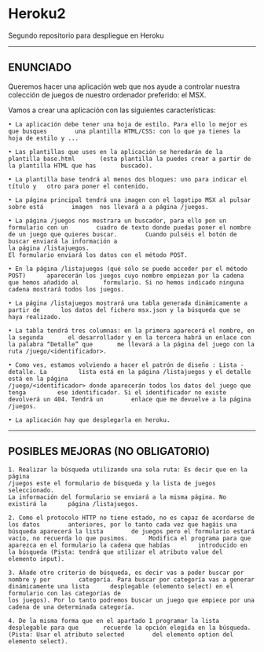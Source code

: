 # Heroku2
Segundo repositorio para despliegue en Heroku


-----------------------------------------------------
ENUNCIADO
-----------------------------------------------------

Queremos hacer una aplicación web que nos ayude a controlar nuestra colección de juegos de nuestro ordenador preferido: el MSX.

Vamos a crear una aplicación con las siguientes características:

    • La aplicación debe tener una hoja de estilo. Para ello lo mejor es que busques 		una plantilla HTML/CSS: con lo que ya tienes la hoja de estilo y ...

    • Las plantillas que uses en la aplicación se heredarán de la plantilla base.html 		(esta plantilla la puedes crear a partir de la plantilla HTML que has 		buscado).

    • La plantilla base tendrá al menos dos bloques: uno para indicar el título y 	otro para poner el contenido.

    • La página principal tendrá una imagen con el logotipo MSX al pulsar sobre está 		imagen  nos llevará a a página /juegos.

    • La página /juegos nos mostrara un buscador, para ello pon un formulario con un 		cuadro de texto donde puedas poner el nombre de un juego que quieres buscar. 		Cuando pulséis el botón de buscar enviará la información a 
	la página /listajuegos. 
	El formulario enviará los datos con el método POST.

    • En la página /listajuegos (qué sólo se puede acceder por el método POST) 		aparecerán los juegos cuyo nombre empiezan por la cadena que hemos añadido al 		formulario. Si no hemos indicado ninguna cadena mostrará todos los juegos.

    • La página /listajuegos mostrará una tabla generada dinámicamente a partir de 		los datos del fichero msx.json y la búsqueda que se haya realizado.

    • La tabla tendrá tres columnas: en la primera aparecerá el nombre, en la segunda 		el desarrollador y en la tercera habrá un enlace con la palabra “Detalle” que 		me llevará a la página del juego con la ruta /juego/<identificador>.

    • Como ves, estamos volviendo a hacer el patrón de diseño : Lista - detalle. La 		lista está en la página /listajuegos y el detalle está en la página 
	/juego/<identificador> donde aparecerán todos los datos del juego que tenga 		ese identificador. Si el identificador no existe devolverá un 404. Tendrá un 		enlace que me devuelve a la página /juegos.

    • La aplicación hay que desplegarla en heroku.

-----------------------------------------------------
POSIBLES MEJORAS (NO OBLIGATORIO)
-----------------------------------------------------

    1. Realizar la búsqueda utilizando una sola ruta: Es decir que en la página 
	/juegos este el formulario de búsqueda y la lista de juegos seleccionado. 
	La información del formulario se enviará a la misma página. No existirá la 		página /listajuegos.

    2. Como el protocolo HTTP no tiene estado, no es capaz de acordarse de los datos 		anteriores, por lo tanto cada vez que hagáis una búsqueda aparecerá la lista 		de juegos pero el formulario estará vacío, no recuerda lo que pusimos. 		Modifica el programa para que aparezca en el formulario la cadena que habías 		introducido en la búsqueda (Pista: tendrá que utilizar el atributo value del 		elemento input).

    3. Añade otro criterio de búsqueda, es decir vas a poder buscar por nombre y por 		categoría. Para buscar por categoría vas a generar dinámicamente una lista 		desplegable (elemento select) en el formulario con las categorías de 
	los juegos). Por lo tanto podremos buscar un juego que empiece por una 
	cadena de una determinada categoría.

    4. De la misma forma que en el apartado 1 programar la lista desplegable para que 		recuerde la opción elegida en la búsqueda. (Pista: Usar el atributo selected 		del elemento option del elemento select).
